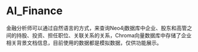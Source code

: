 # AI_Finance
金融分析师可以通过自然语言的方式，来查询Neo4j数据库中企业、股东和高管之间的持股、投资、担任职位、关联关系的关系，Chroma向量数据库中存储了企业相关背景文档信息，目前使用的数据都是模拟数据，仅供功能展示。
